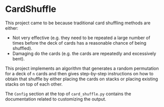 # CardShuffle

This project came to be because traditional card shuffling methods are either:
- Not very effective (e.g. they need to be repeated a large number of times before the deck of cards has a reasonable chance of being shuffled).
- Damaging do the cards (e.g. the cards are repeatedly and excessively bent).

This project implements an algorithm that generates a random permutation for a deck of `n` cards and then gives step-by-step instructions on how to obtain that shuffle by either placing the cards on stacks or placing existing stacks on top of each other.

The `Config` section at the top of `card_shuffle.py` contains the documentation related to customizing the output.

